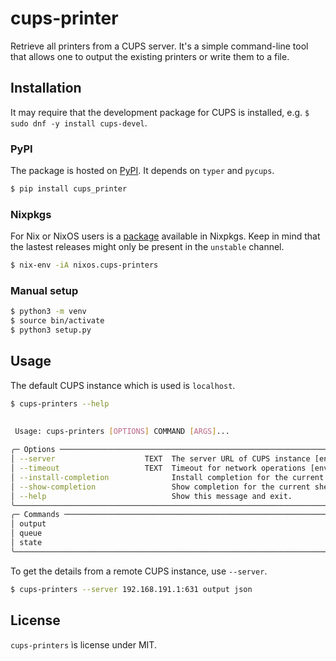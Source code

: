 # cups-printer

Retrieve all printers from a CUPS server. It's a simple command-line tool that
allows one to output the existing printers or write them to a file.

## Installation

It may require that the development package for CUPS is installed, e.g. 
`$ sudo dnf -y install cups-devel`.

### PyPI

The package is hosted on [PyPI](https://pypi.org/project/cups_printers/).
It depends on `typer` and `pycups`.

```bash
$ pip install cups_printer
```

### Nixpkgs

For Nix or NixOS users is a [package](https://search.nixos.org/packages?channel=unstable&from=0&size=50&sort=relevance&type=packages&query=cups-printers)
available in Nixpkgs. Keep in mind that the lastest releases might only
be present in the ``unstable`` channel.

```bash
$ nix-env -iA nixos.cups-printers
```

### Manual setup

```bash
$ python3 -m venv 
$ source bin/activate
$ python3 setup.py
```

## Usage

The default CUPS instance which is used is `localhost`.

```bash
$ cups-printers --help

                                                                                                                           
 Usage: cups-printers [OPTIONS] COMMAND [ARGS]...                                                                          
                                                                                                                           
╭─ Options ───────────────────────────────────────────────────────────────────────────────────────────────────────────────╮
│ --server                    TEXT  The server URL of CUPS instance [env var: CUPS_SERVER] [default: localhost:631]       │
│ --timeout                   TEXT  Timeout for network operations [env var: TIMEOUT] [default: 5]                        │
│ --install-completion              Install completion for the current shell.                                             │
│ --show-completion                 Show completion for the current shell, to copy it or customize the installation.      │
│ --help                            Show this message and exit.                                                           │
╰─────────────────────────────────────────────────────────────────────────────────────────────────────────────────────────╯
╭─ Commands ──────────────────────────────────────────────────────────────────────────────────────────────────────────────╮
│ output                                                                                                                  │
│ queue                                                                                                                   │
│ state                                                                                                                   │
╰─────────────────────────────────────────────────────────────────────────────────────────────────────────────────────────╯
```

To get the details from a remote CUPS instance, use `--server`.

```bash
$ cups-printers --server 192.168.191.1:631 output json
```

## License

`cups-printers` ìs license under MIT.

